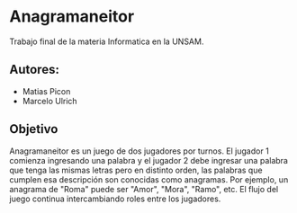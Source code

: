# Anagramaneitor 
Trabajo final de la materia Informatica en la UNSAM.

## Autores:
- Matias Picon
- Marcelo Ulrich

## Objetivo
Anagramaneitor es un juego de dos jugadores por turnos. 
El jugador 1 comienza ingresando una palabra y el jugador 2 debe ingresar una palabra que tenga las mismas letras pero en distinto orden, las palabras que cumplen esa descripción son conocidas como anagramas.
Por ejemplo, un anagrama de "Roma" puede ser "Amor", "Mora", "Ramo", etc.
El flujo del juego continua intercambiando roles entre los jugadores.

